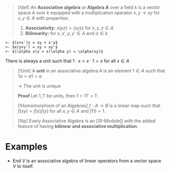 >[!def]
>An **Associative algebra** or **Algebra $A$** over a field $k$ is a vector space $A$ over $k$ equipped with a multiplication operator  $x,y \to xy$ for $x,y \in A$ with properties:
>
>1. **Associativity:**   $x(yz) = (xy)z$   for $x,y,z \in A$ 
>2. **Bilinearity:**   for $x,x',y,y' \in A$  and  $\alpha \in k$
>
	>- $(x+x')y = xy + x'y$ 
	>- $x(y+y') = xy + xy'$
	>- $(\alpha x)y = x(\alpha y) = \alpha(xy)$
>
There is always a unit such that $1 \cdot x = x \cdot 1 = x$  for all $x \in A$

>[!Unit]
>A **unit** in an associative algebra $A$ is an element $1 \in A$ such that $1a = a1 = a$
>
>-> The unit is unique
>
>**Proof**
>Let $1,1'$ be units, then $1 = 11' = 1'$.


> [!Homomorphism of an Algebras]
> $f:A\to B$ is a linear map such that $f(xy) = f(x)f(y)$ for all $x,y \in A$ and $f(1)= 1$.

>[!tip] Every Associative Algebra is an [[R-Module]] with the added feature of having **bilinear and associative multiplication**.

# Examples

-  $\textrm{End}\:V$ is an associative algebra of linear operators from a vector space $V$ to itself.

